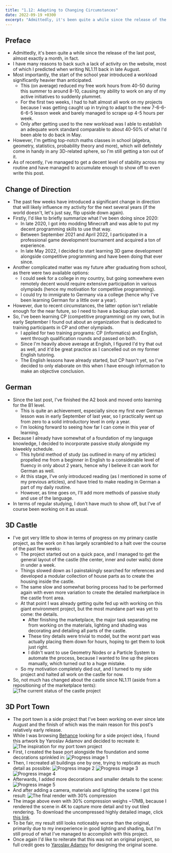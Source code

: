 ```yaml
---
title: "1.12: Adapting to Changing Circumstances"
date: 2022-09-19 +0300
excerpt: "Admittedly, it's been quite a while since the release of the last post, almost exactly a month, in fact..."
---
```


## Preface

- Admittedly, it's been quite a while since the release of the last post, almost exactly a month, in fact.
- I have many reasons to back such a lack of activity on the website, most of which I predicted when writing NL1.11
  back in late August.
- Most importantly, the start of the school year introduced a workload significantly heavier than anticipated.
  - This (on average) reduced my free work hours from 40-50 during this summer to around 8-10, causing my ability to
    work on any of my active initiatives to suddenly plummet.
  - For the first two weeks, I had to halt almost all work on my projects because I was getting caught up in trying
    to adapt to the new 7-6-6-6-6-5 lesson week and barely managed to scrape up 4-5 hours per week.
  - Only after getting used to the new workload was I able to establish an adequate work standard comparable to about
    40-50% of what I'd been able to do back in May.
- However, I'm getting top-notch maths classes in school (algebra, geometry, statistics, probability theory and more),
  which will definitely come in handy in any 3D-related sphere, so I'm still getting a ton out of it.
- As of recently, I've managed to get a decent level of stability across my routine and have managed to accumulate
  enough to show off to even write this post.

## Change of Direction

- The past few weeks have introduced a significant change in direction that will likely influence my activity for the
  next several years (if the world doesn't, let's just say, flip upside down again).
- Firstly, I'd like to briefly summarize what I've been doing since 2020:
  - In late 2020, I got into modding Minecraft and was able to put my decent programming skills to use that way.
  - Between September 2021 and April 2022, I participated in a professional game development tournament and acquired a
    ton of experience.
  - In late May 2022, I decided to start learning 3D game development alongside competitive programming and have been
    doing that ever since.
- Another complicated matter was my future after graduating from school, as there were two available options:
  - I could seek for a college in my country, but going somewhere even remotely decent would require extensive
    participation in various olympiads (hence my motivation for competitive programming).
  - I could try to immigrate to Germany via a college (hence why I've been learning German for a little over a year).
- However, due to recent circumstances, the latter option isn't reliable enough for the near future, so I need to have
  a backup plan sorted.
- So, I've been learning CP (competitive programming) on my own, but in early September I found out about an organization
  that is dedicated to training participants in CP and other olympiads.
  - I applied for two training programs: CP (informatics) and English, went through qualification rounds and passed on
    both.
  - Since I'm heavily above average at English, I figured I'd try that out as well, and it'd be great practice as I
    cancelled out on my former English tutoring.
  - The English lessons have already started, but CP hasn't yet, so I've decided to only elaborate on this when I have
    enough information to make an objective conclusion.

## German

- Since the last post, I've finished the A2 book and moved onto learning for the B1 level.
  - This is quite an achievement, especially since my first ever German lesson was in early September of last year, so
    I practically went up from zero to a solid introductory level in only a year.
  - I'm looking forward to seeing how far I can come in this year of learning.
- Because I already have somewhat of a foundation of my language knowledge, I decided to incorporate passive study
  alongside my biweekly schedule.
  - This hybrid method of study (as outlined in many of my articles) propelled me from a beginner in English to a
    considerable level of fluency in only about 2 years, hence why I believe it can work for German as well.
  - At this stage, I've only introduced reading (as I mentioned in some of my previous articles), and have tried to
    make reading in German a part of my daily routine.
  - However, as time goes on, I'll add more methods of passive study and use of the language.
- In terms of regular studying, I don't have much to show off, but I've of course been working on it as usual.

## 3D Castle

- I've got very little to show in terms of progress on my primary castle project, as the work on it has largely
  scrambled to a halt over the course of the past few weeks:
  - The project started out on a quick pace, and I managed to get the general layout of the castle (the center, inner
    and outer walls) done in under a week.
  - Things slowed down as I painstakingly searched for references and developed a modular collection of house parts
    as to create the housing inside the castle.
  - The same slow and somewhat boring process had to be performed again with even more variation to create the detailed
    marketplace in the castle front area.
  - At that point I was already getting quite fed up with working on this giant environment project, but the most
    mundane part was yet to come: the details.
    - After finishing the marketplace, the major task separating me from working on the materials, lighting and shading
      was decorating and detailing all parts of the castle.
    - These tiny details were trivial to model, but the worst part was actually placing them down for hours, hoping to
      get them to look just right.
    - I didn't want to use Geometry Nodes or a Particle System to automate the process, because I wanted to line up
      the pieces manually, which turned out to a huge mistake.
  - So my motivation completely died out, and I turned to my side project and halted all work on the castle for now.
- So, not much has changed about the castle since NL1.11 (aside from a repositioning of the marketplace tents):
![The current status of the castle project](/cdn/20220919/CastleStatus.png)

## 3D Port Town

- The port town is a side project that I've been working on ever since late August and the finish of which was the main
  reason for this post's relatively early release.
- While I was browsing [Behance](https://behance.net) looking for a side project idea, I found this artwork by Yaroslav
  Adamov and decided to recreate it:
![The inspiration for my port town project](https://github.com/kanpov/Blender_Public/raw/main/20_PortTown/Reference.png)  
- First, I created the base port alongside the foundation and some decorations sprinkled in:
![Progress image 1](/cdn/20220919/PortTown1.png)
- Then, I recreated all buildings one by one, trying to replicate as much detail as possible:
![Progress image 2](/cdn/20220919/PortTown2.png)
![Progress image 3](/cdn/20220919/PortTown3.png)
![Progress image 4](/cdn/20220919/PortTown4.png)
- Afterwards, I added more decorations and smaller details to the scene:
![Progress image 5](/cdn/20220919/PortTown5.png)
- And after adding a camera, materials and lighting the scene I got this result:
![The final render with 30% compression](https://github.com/kanpov/Blender_Public/raw/main/20_PortTown/RenderCompressed.png)
- The image above even with 30% compression weighs ~17MB, because I rendered the scene in 4K to capture more detail and
  try out tiled rendering. To download the uncompressed highly detailed image, click
  [this link](https://github.com/kanpov/Blender_Public/raw/main/20_PortTown/Render.png).
- To be fair, my result still looks noticeably worse than the original, primarily due to my inexperience in good
  lighting and shading, but I'm still proud of what I've managed to accomplish with this project.
- Once again I'd like to reiterate that this was not an original project, so full credit goes to 
  [Yaroslav Adamov](https://www.behance.net/YaroslavAdamov) for designing the original scene.
